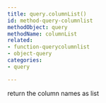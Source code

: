 ```yaml
---
title: query.columnList()
id: method-query-columnlist
methodObject: query
methodName: columnList
related:
- function-querycolumnlist
- object-query
categories:
- query

---
```


return the column names as list
